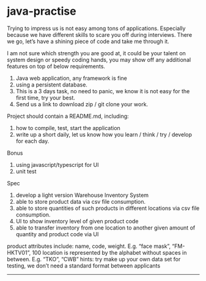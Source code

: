 # java-practise


Trying to impress us is not easy among tons of applications. Especially because we have different skills to scare you off during interviews.  There we go, let’s have a shining piece of code and take me through it.

I am not sure which strength you are good at, it could be your talent on system design or speedy coding hands, you may show off any additional features on top of below requirements. 
1. Java web application, any framework is fine
2. using a persistent database.
3. This is a 3 days task, no need to panic, we know it is not easy for the first time, try your best.
4. Send us a link to download zip / git clone your work.

Project should contain a README.md, including:
1. how to compile, test, start the application
2. write up a short daily, let us know how you learn / think / try / develop for each day. 

Bonus
1. using javascript/typescript for UI
2. unit test

Spec
1. develop a light version Warehouse Inventory System
2. able to store product data via csv file consumption. 
3. able to store quantities of such products in different locations via csv file consumption. 
4. UI to show inventory level of given product code
5. able to transfer inventory from one location to another given amount of quantity and product code via UI

product attributes include: name, code, weight. E.g. “face mask”, “FM-HKTV01”, 100
location is represented by the alphabet without spaces in between. E.g. “TKO”, “CWB”
hints: try make up your own data set for testing, we don’t need a standard format between applicants 
****
